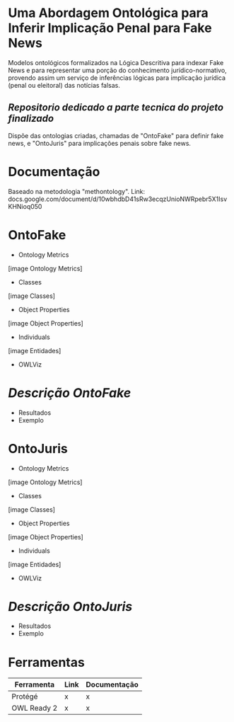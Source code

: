 # Uma Abordagem Ontológica para Inferir Implicação Penal para Fake News

Modelos ontológicos formalizados na Lógica Descritiva para indexar Fake News e para representar uma porção do conhecimento jurídico-normativo, provendo assim um serviço de inferências lógicas para implicação jurídica (penal ou eleitoral) das notícias falsas.

## _Repositorio dedicado a parte tecnica do projeto finalizado_
Dispõe das ontologias criadas, chamadas de "OntoFake" para definir fake news, e "OntoJuris" para implicações penais sobre fake news.

# Documentação
Baseado na metodologia "methontology".
Link: docs.google.com/document/d/10wbhdbD41sRw3ecqzUnioNWRpebr5X1IsvKHNioq050

# OntoFake

- Ontology Metrics

[image Ontology Metrics]

- Classes

[image Classes]

- Object Properties

[image Object Properties]

- Individuals

[image Entidades]

- OWLViz


# _Descrição OntoFake_



- Resultados
- Exemplo



# OntoJuris

- Ontology Metrics

[image Ontology Metrics]

- Classes

[image Classes]

- Object Properties

[image Object Properties]

- Individuals

[image Entidades]

- OWLViz


# _Descrição OntoJuris_

- Resultados
- Exemplo

# Ferramentas

| Ferramenta | Link | Documentação |
| ------ | ------ | ------ |
| Protégé | x | x |
| OWL Ready 2 | x | x |
